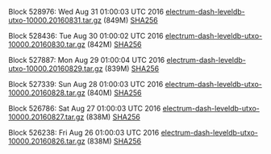 Block 528976: Wed Aug 31 01:00:03 UTC 2016 [electrum-dash-leveldb-utxo-10000.20160831.tar.gz](https://transfer.sh/nPObW/electrum-dash-leveldb-utxo-10000.20160831.tar.gz) (849M) [SHA256](https://transfer.sh/NakCj/electrum-dash-leveldb-utxo-10000.20160831.tar.gz.sha256)

Block 528436: Tue Aug 30 01:00:02 UTC 2016 [electrum-dash-leveldb-utxo-10000.20160830.tar.gz](https://transfer.sh/skYrX/electrum-dash-leveldb-utxo-10000.20160830.tar.gz) (842M) [SHA256](https://transfer.sh/PdW5n/electrum-dash-leveldb-utxo-10000.20160830.tar.gz.sha256)

Block 527887: Mon Aug 29 01:00:04 UTC 2016 [electrum-dash-leveldb-utxo-10000.20160829.tar.gz](https://transfer.sh/MUiys/electrum-dash-leveldb-utxo-10000.20160829.tar.gz) (839M) [SHA256](https://transfer.sh/IEj9D/electrum-dash-leveldb-utxo-10000.20160829.tar.gz.sha256)

Block 527339: Sun Aug 28 01:00:03 UTC 2016 [electrum-dash-leveldb-utxo-10000.20160828.tar.gz](https://transfer.sh/YZe8d/electrum-dash-leveldb-utxo-10000.20160828.tar.gz) (840M) [SHA256](https://transfer.sh/13fFaf/electrum-dash-leveldb-utxo-10000.20160828.tar.gz.sha256)

Block 526786: Sat Aug 27 01:00:03 UTC 2016 [electrum-dash-leveldb-utxo-10000.20160827.tar.gz](https://transfer.sh/15W79d/electrum-dash-leveldb-utxo-10000.20160827.tar.gz) (838M) [SHA256](https://transfer.sh/F0UNG/electrum-dash-leveldb-utxo-10000.20160827.tar.gz.sha256)

Block 526238: Fri Aug 26 01:00:03 UTC 2016 [electrum-dash-leveldb-utxo-10000.20160826.tar.gz](https://transfer.sh/jBHrq/electrum-dash-leveldb-utxo-10000.20160826.tar.gz) (838M) [SHA256](https://transfer.sh/YIpMp/electrum-dash-leveldb-utxo-10000.20160826.tar.gz.sha256)
